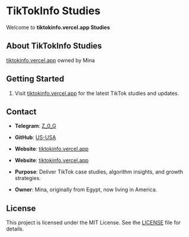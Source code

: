 # TikTokInfo Studies

Welcome to **tiktokinfo.vercel.app Studies**

## About TikTokInfo Studies
[tiktokinfo.vercel.app](https://tiktokinfo.vercel.app) owned by Mina

## Getting Started
1. Visit [tiktokinfo.vercel.app](https://tiktokinfo.vercel.app) for the latest TikTok studies and updates.

## Contact
- **Telegram**: [Z_0_G](t.me/z_0_g)
- **GitHub**: [US-USA](https://github.com/US-USA)
- **Website**: [tiktokinfo.vercel.app](https://tiktokinfo.vercel.app)

- **Website**: [tiktokinfo.vercel.app](https://tiktokinfo.vercel.app)
- **Purpose**: Deliver TikTok case studies, algorithm insights, and growth strategies.
- **Owner**: Mina, originally from Egypt, now living in America.

## License
This project is licensed under the MIT License. See the [LICENSE](LICENSE) file for details.
